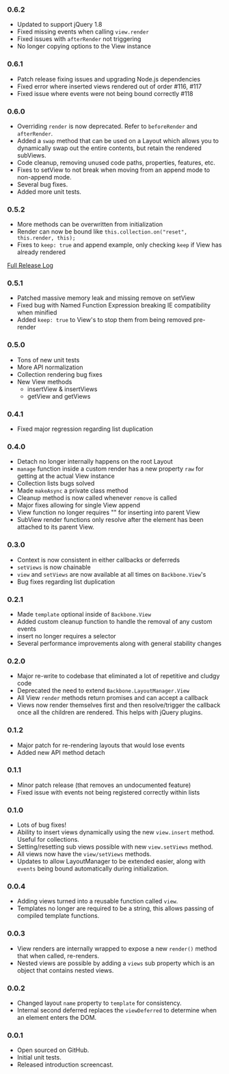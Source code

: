 ### 0.6.2 ###

* Updated to support jQuery 1.8
* Fixed missing events when calling `view.render`
* Fixed issues with `afterRender` not triggering
* No longer copying options to the View instance

### 0.6.1 ###

* Patch release fixing issues and upgrading Node.js dependencies
* Fixed error where inserted views rendered out of order #116, #117
* Fixed issue where events were not being bound correctly #118

### 0.6.0 ###

* Overriding `render` is now deprecated.  Refer to `beforeRender` and
  `afterRender`.
* Added a `swap` method that can be used on a Layout which allows you to
  dynamically swap out the entire contents, but retain the rendered subViews.
* Code cleanup, removing unused code paths, properties, features, etc.
* Fixes to setView to not break when moving from an append mode to non-append
  mode.
* Several bug fixes.
* Added more unit tests.

### 0.5.2 ###

* More methods can be overwritten from initialization
* Render can now be bound like `this.collection.on("reset", this.render, this);`
* Fixes to `keep: true` and append example, only checking `keep` if View has
  already rendered

[Full Release Log](https://github.com/tbranyen/backbone.layoutmanager/blob/master/changelog.md)

### 0.5.1 ###

* Patched massive memory leak and missing remove on setView
* Fixed bug with Named Function Expression breaking IE compatibility when
  minified
* Added `keep: true` to View's to stop them from being removed pre-render

### 0.5.0 ###

* Tons of new unit tests
* More API normalization
* Collection rendering bug fixes
* New View methods
  + insertView & insertViews
  + getView and getViews

### 0.4.1 ###

* Fixed major regression regarding list duplication

### 0.4.0 ###

* Detach no longer internally happens on the root Layout
* `manage` function inside a custom render has a new property `raw` for getting
  at the actual View instance
* Collection lists bugs solved
* Made `makeAsync` a private class method
* Cleanup method is now called whenever `remove` is called
* Major fixes allowing for single View append
* View function no longer requires "" for inserting into parent View
* SubView render functions only resolve after the element has been attached
  to its parent View.

### 0.3.0 ###

* Context is now consistent in either callbacks or deferreds
* `setViews` is now chainable
* `view` and `setViews` are now available at all times on `Backbone.View`'s
* Bug fixes regarding list duplication

### 0.2.1 ###

* Made `template` optional inside of `Backbone.View`
* Added custom cleanup function to handle the removal of any custom events
* insert no longer requires a selector
* Several performance improvements along with general stability changes

### 0.2.0 ###

* Major re-write to codebase that eliminated a lot of repetitive and cludgy
  code
* Deprecated the need to extend `Backbone.LayoutManager.View`
* All View `render` methods return promises and can accept a callback
* Views now render themselves first and then resolve/trigger the callback once
  all the children are rendered.  This helps with jQuery plugins.

### 0.1.2 ###

* Major patch for re-rendering layouts that would lose events
* Added new API method detach

### 0.1.1 ###

* Minor patch release (that removes an undocumented feature)
* Fixed issue with events not being registered correctly within lists

### 0.1.0 ###

* Lots of bug fixes!
* Ability to insert views dynamically using the new `view.insert` method.
  Useful for collections.
* Setting/resetting sub views possible with new `view.setViews` method.
* All views now have the `view/setViews` methods.
* Updates to allow LayoutManager to be extended easier, along with `events`
  being bound automatically during initialization.

### 0.0.4 ###

* Adding views turned into a reusable function called `view`.
* Templates no longer are required to be a string, this allows passing of
  compiled template functions.

### 0.0.3 ###

* View renders are internally wrapped to expose a new `render()` method that
  when called, re-renders.
* Nested views are possible by adding a `views` sub property which is an object
  that contains nested views.

### 0.0.2 ###

* Changed layout `name` property to `template` for consistency.
* Internal second deferred replaces the `viewDeferred` to determine when an
  element enters the DOM.

### 0.0.1 ###

* Open sourced on GitHub.
* Initial unit tests.
* Released introduction screencast.
